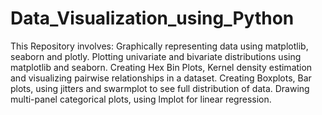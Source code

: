 # Data_Visualization_using_Python
This Repository involves:  Graphically representing data using matplotlib, seaborn and plotly.
Plotting univariate and bivariate distributions using matplotlib and seaborn. 
Creating Hex Bin Plots, Kernel density estimation and visualizing pairwise relationships in a dataset.
Creating Boxplots, Bar plots, using jitters and swarmplot to see full distribution of data.
Drawing multi-panel categorical plots, using lmplot for linear regression.
